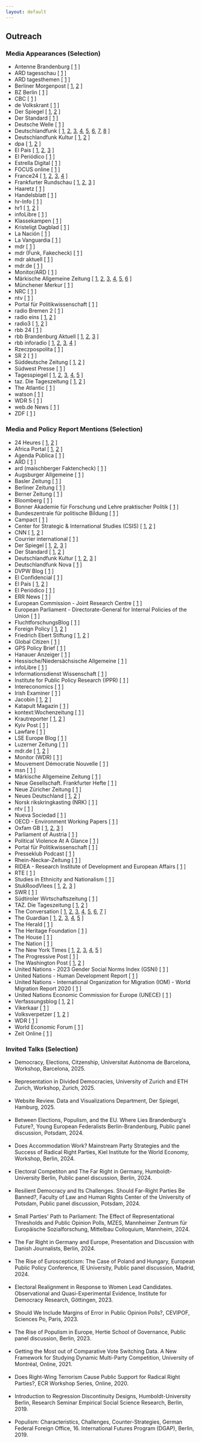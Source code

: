 ```yaml
---
layout: default
---
```

<h2>Outreach</h2>


<h3>Media Appearances (Selection)</h3>

<ul>
  <li>Antenne Brandenburg [ <a href="https://www.antennebrandenburg.de/programm/sendungen/241122/17_00_antenne_brandenburg_am_abend_202411221700.html" target="_blank" rel="noopener noreferrer">1</a> ] </li> <li>ARD tagesschau [ <a href="https://www.tagesschau.de/inland/bundestagswahl/fdp-linke-bsw-einzug-bundestag-100.html" target="_blank" rel="noopener noreferrer">1</a> ] </li> <li>ARD tagesthemen [ <a href="NA" target="_blank" rel="noopener noreferrer">1</a> ] </li> <li>Berliner Morgenpost [ <a href="https://www.morgenpost.de/berlin/article242024164/Die-Naehe-der-AfD-Brandenburg-zur-rechtsextremen-Szene.html" target="_blank" rel="noopener noreferrer">1</a>, <a href="https://www.morgenpost.de/berlin/article407220380/welche-auswirkungen-ein-afd-erfolg-in-brandenburg-haben-koennte.html" target="_blank" rel="noopener noreferrer">2</a> ] </li> <li>BZ Berlin [ <a href="https://www.bz-berlin.de/ticker/potsdam-geht-mit-grossem-kandidaten-feld-in-die-ob-wahl" target="_blank" rel="noopener noreferrer">1</a> ] </li> <li>CBC [ <a href="https://www.cbc.ca/listen/live-radio/1-8-your-world-tonight" target="_blank" rel="noopener noreferrer">1</a> ] </li> <li>de Volkskrant [ <a href="https://www.volkskrant.nl/buitenland/niet-alleen-in-oostenrijk-in-heel-europa-brokkelt-de-brandmuur-tegen-radicaal-rechts-af~b7ea2cce/?referrer=https://www.google.com/" target="_blank" rel="noopener noreferrer">1</a> ] </li> <li>Der Spiegel [ <a href="https://www.spiegel.de/politik/deutschland/bundestagswahl-2025-wie-viele-millionen-stimmen-an-der-fuenfprozenthuerde-scheitern-a-5d7e5da3-c769-4bfd-9260-c4c8d627ed9d" target="_blank" rel="noopener noreferrer">1</a>, <a href="https://www.spiegel.de/politik/deutschland/wahl-in-brandenburg-wie-die-afd-junge-union-jusos-julis-und-gruene-jugend-zusammenbringt-a-2da1ad60-58bd-463a-bd53-e77645e4a962" target="_blank" rel="noopener noreferrer">2</a> ] </li> <li>Der Standard [ <a href="https://www.derstandard.de/story/3000000198650/beeinflussen-umfragen-waehler-darueber-entscheiden-auch-schwankungsbreiten" target="_blank" rel="noopener noreferrer">1</a> ] </li> <li>Deutsche Welle [ <a href="https://www.dw.com/en/why-copying-the-far-right-doesnt-work-for-mainstream-parties/a-66311564" target="_blank" rel="noopener noreferrer">1</a> ] </li> <li>Deutschlandfunk [ <a href="https://www.deutschlandfunk.de/brandenburg-neuer-innenminister-woidke-spd-kommentar-100.html" target="_blank" rel="noopener noreferrer">1</a>, <a href="https://www.deutschlandfunk.de/bsw-in-brandenburg-wie-stellen-sich-die-anderen-parteien-darauf-ein-dlf-62ff33ed-100.html/" target="_blank" rel="noopener noreferrer">2</a>, <a href="https://www.deutschlandfunk.de/das-grosse-packen-linke-muss-nach-34-jahren-brandenburger-landtag-verlassen-dlf-08d35523-100.html" target="_blank" rel="noopener noreferrer">3</a>, <a href="https://www.deutschlandfunk.de/landtagswahl-in-brandenburg-ein-rettungsanker-fuer-die-gruenen-und-linken-dlf-e56ae681-100.html" target="_blank" rel="noopener noreferrer">4</a>, <a href="https://www.deutschlandfunk.de/programm?drsearch:date=2024-11-27" target="_blank" rel="noopener noreferrer">5</a>, <a href="https://www.deutschlandfunk.de/suche?drsearch%3AsearchText=Christoph%20Richter&drsearch%3Astations=4f8db02a-35ae-4b78-9cd0-86b177726ec0" target="_blank" rel="noopener noreferrer">6</a>, <a href="https://www.deutschlandfunk.de/wackeliges-fundament-wie-repraesentativ-sind-repraesentative-umfragen-wirklich-dlf-b09611a3-100.html" target="_blank" rel="noopener noreferrer">7</a>, <a href="https://www.deutschlandfunk.de/wissenschaft-wie-repraesentativ-sind-repraesentative-umfragen-wirklich-dlf-82dd38a9-100.html" target="_blank" rel="noopener noreferrer">8</a> ] </li> <li>Deutschlandfunk Kultur [ <a href="https://www.deutschlandfunkkultur.de/brandenburgs-spd-regierungschef-woidke-kaempft-gegen-den-absturz-laenderreport-dlf-kultur-dd9b4265-100.html" target="_blank" rel="noopener noreferrer">1</a>, <a href="https://www.deutschlandfunkkultur.de/wahlumfragen-in-der-kritik-wie-repraesentativ-sind-sie-heute-noch-dlf-kultur-f4d1e50d-100.html" target="_blank" rel="noopener noreferrer">2</a> ] </li> <li>dpa [ <a href="https://www.bz-berlin.de/ticker/potsdam-geht-mit-grossem-kandidaten-feld-in-die-ob-wahl" target="_blank" rel="noopener noreferrer">1</a>, <a href="NA" target="_blank" rel="noopener noreferrer">2</a> ] </li> <li>El País [ <a href="https://elpais.com/espana/2024-07-07/por-que-copiar-la-mano-dura-de-abascal-con-los-inmigrantes-puede-costarle-caro-al-pp.html" target="_blank" rel="noopener noreferrer">1</a>, <a href="https://elpais.com/espana/2025-07-13/la-brutalidad-xenofoba-ultra-pulveriza-sus-limites.html" target="_blank" rel="noopener noreferrer">2</a>, <a href="https://elpais.com/internacional/2023-12-24/mano-dura-con-la-inmigracion-victoria-de-la-extrema-derecha-o-antidoto.html" target="_blank" rel="noopener noreferrer">3</a> ] </li> <li>El Periódico [ <a href="https://www.elperiodico.com/es/internacional/20231210/extrema-derecha-multiplica-influencia-nuevas-politicas-migratorias-europa-95571964" target="_blank" rel="noopener noreferrer">1</a> ] </li> <li>Estrella Digital [ <a href="https://www.estrelladigital.es/opinion/20240708/el-falso-debate-de-la-inmigracion-una-trampa-de-la-ultraderecha/" target="_blank" rel="noopener noreferrer">1</a> ] </li> <li>FOCUS online [ <a href="https://www.focus.de/politik/deutschland/vor-landtagswahl-in-brandenburg-mehr-hoecke-wagen-das-ist-schon-laenger-ein-teil-des-erfolgs-der-afd-im-osten_id_260298484.html" target="_blank" rel="noopener noreferrer">1</a> ] </li> <li>France24 [ <a href="https://www.france24.com/en/europe/20250223-germany-s-no-surprise-election-yields-many-firsts" target="_blank" rel="noopener noreferrer">1</a>, <a href="https://www.france24.com/fr/europe/20250113-allemagne-afd-extreme-droite-bsw-gauche-analyse-deux-faces-du-populisme-allemand" target="_blank" rel="noopener noreferrer">2</a>, <a href="https://www.france24.com/fr/europe/20250130-allemagne-droite-extr%C3%AAme-droite-pr%C3%AAtes-%C3%A0-travailler-ensemble-immigration" target="_blank" rel="noopener noreferrer">3</a>, <a href="https://www.france24.com/fr/europe/20250223-allemagne-afd-cdu-linke-l%C3%A9gislatives-premiers-enseignements-elections-merz" target="_blank" rel="noopener noreferrer">4</a> ] </li> <li>Frankfurter Rundschau [ <a href="https://www.fr.de/politik/brandenburg-wahl-afd-ergebnis-migration-debatte-spd-cdu-woidke-experten-zr-93315435.html" target="_blank" rel="noopener noreferrer">1</a>, <a href="https://www.fr.de/politik/brandenburg-wahl-analyse-ampel-fdp-woidke-afd-linke-bsw-bundestagswahl-zr-93315597.html" target="_blank" rel="noopener noreferrer">2</a>, <a href="https://www.fr.de/politik/nach-fiasko-in-brandenburg-bundestagswahl-2025-laesst-gruene-zittern-zr-93316321.html" target="_blank" rel="noopener noreferrer">3</a> ] </li> <li>Haaretz [ <a href="https://www.haaretz.com/world-news/2019-07-20/ty-article-magazine/.premium/how-a-german-satirical-party-ended-up-in-the-european-parliament/0000017f-e400-d38f-a57f-e65238570000" target="_blank" rel="noopener noreferrer">1</a> ] </li> <li>Handelsblatt [ <a href="https://www.handelsblatt.com/politik/deutschland/fdp-wirtschaftspartei-sucht-verzweifelt-wirtschaftswahlkampf/100106301.html" target="_blank" rel="noopener noreferrer">1</a> ] </li> <li>hr-Info [ <a href="NA" target="_blank" rel="noopener noreferrer">1</a> ] </li> <li>hr1 [ <a href="NA" target="_blank" rel="noopener noreferrer">1</a>, <a href="NA" target="_blank" rel="noopener noreferrer">2</a> ] </li> <li>infoLibre [ <a href="https://www.infolibre.es/politica/extrema-derecha-investigacion-feijoo-vox_1_1311725.html" target="_blank" rel="noopener noreferrer">1</a> ] </li> <li>Klassekampen [ <a href="https://klassekampen.no/artikkel/2024-09-14/blir-re-migrasjon-neste-steg" target="_blank" rel="noopener noreferrer">1</a> ] </li> <li>Kristeligt Dagblad [ <a href="https://www.kristeligt-dagblad.dk/udland/europaeiske-ledere-famler-i-en-ny-politisk-medievirkelighed" target="_blank" rel="noopener noreferrer">1</a> ] </li> <li>La Nación [ <a href="https://www.lanacion.com.ar/el-mundo/la-crueldad-el-insulto-la-amenaza-y-las-teorias-racistas-se-aduenan-del-discurso-de-vox-nid13072025/" target="_blank" rel="noopener noreferrer">1</a> ] </li> <li>La Vanguardia [ <a href="https://www.lavanguardia.com/internacional/20250525/10717164/ultraderecha-canibal.html" target="_blank" rel="noopener noreferrer">1</a> ] </li> <li>mdr [ <a href="https://www.mdr.de/wissen/psychologie-sozialwissenschaften/politische-strategie-gegen-die-afd-themen-uebernehmen-102.html" target="_blank" rel="noopener noreferrer">1</a> ] </li> <li>mdr (Funk, Fakecheck) [ <a href="https://www.tiktok.com/@fakecheck_offiziell/video/7473455848992394518?lang=de-DE" target="_blank" rel="noopener noreferrer">1</a> ] </li> <li>mdr aktuell [ <a href="https://www.ardaudiothek.de/episode/das-interview/wie-wahlumfragen-die-erfolgschancen-von-kleinparteien-beeinflussen/mdr-aktuell/14154595/" target="_blank" rel="noopener noreferrer">1</a> ] </li> <li>mdr.de [ <a href="https://www.mdr.de/nachrichten/deutschland/politik/fuenf-prozent-huerde-studie-wahlumfragen-100.html" target="_blank" rel="noopener noreferrer">1</a> ] </li> <li>Monitor/ARD [ <a href="https://www1.wdr.de/daserste/monitor/sendungen/kanzlerkandidat-merz-union-in-der-populismusfalle-100~_sortNewestFirst-false.html?sortingOrderReversed=%C3%84lteste+zuerst#sortingForm" target="_blank" rel="noopener noreferrer">1</a> ] </li> <li>Märkische Allgemeine Zeitung [ <a href="https://www.maz-online.de/brandenburg/afd-spd-cdu-oder-bsw-wahlforscher-sieht-landtagswahl-in-brandenburg-voellig-offen-3ALRGBPPFZDLXHQ27MTYHSEA3Y.html" target="_blank" rel="noopener noreferrer">1</a>, <a href="https://www.maz-online.de/brandenburg/einfluss-von-umfragen-auf-die-landtagswahl-in-brandenburg-forscher-klaert-auf-YJ4UFV5QSJFZLEOOLUCVDRNRKA.html" target="_blank" rel="noopener noreferrer">2</a>, <a href="https://www.maz-online.de/brandenburg/was-wuerde-passieren-wenn-die-afd-in-brandenburg-regiert-7Y2OOW6MQ5HYRFIAPKEZQ5TFZQ.html" target="_blank" rel="noopener noreferrer">3</a>, <a href="https://www.maz-online.de/lokales/potsdam-mittelmark/stahnsdorf/landtagswahl-2024-buergermeister-bernd-albers-aus-stahnsdorf-und-carina-simmes-aus-seddiner-see-als-6TINQKW34JA7VN4GN5Q75367U4.html" target="_blank" rel="noopener noreferrer">4</a>, <a href="https://www.maz-online.de/lokales/potsdam-mittelmark/stahnsdorf/stahnsdorf-linke-und-gruene-werfen-afd-plagiat-vor-URS4FAG6ZVAH5GOEQWZRMSBFK4.html" target="_blank" rel="noopener noreferrer">5</a>, <a href="https://www.maz-online.de/lokales/potsdam/kommunalwahl-2024-in-potsdam-stadtteilrundgang-und-haustuerwahlkampf-fuer-mehr-stimmen-TBNP55QR4RENFHWG4T6673VZMM.html" target="_blank" rel="noopener noreferrer">6</a> ] </li> <li>Münchener Merkur [ <a href="https://www.merkur.de/politik/brandenburg-wahl-cdu-merz-afd-woidke-bsw-scholz-ampel-zr-93315273.html" target="_blank" rel="noopener noreferrer">1</a> ] </li> <li>NRC [ <a href="https://www.nrc.nl/nieuws/2023/12/22/het-nieuwe-migratiepact-van-de-eu-lost-nauwelijks-wat-op-maar-speelt-radicaal-rechts-intussen-wel-in-de-kaart-a4185182" target="_blank" rel="noopener noreferrer">1</a> ] </li> <li>ntv [ <a href="https://www.n-tv.de/politik/Diese-Waehlergruppe-koennte-die-Bundestagswahl-durcheinanderwerfen-article25574864.html" target="_blank" rel="noopener noreferrer">1</a> ] </li> <li>Portal für Politikwissenschaft [ <a href="https://www.pw-portal.de/repraesentation-und-parlamentarismus/ueberblick/fluch-der-schlechten-zahl-wie-umfragewerte-die-wahlchancen-kleiner-parteien-beeinflussen" target="_blank" rel="noopener noreferrer">1</a> ] </li> <li>radio Bremen 2 [ <a href="NA" target="_blank" rel="noopener noreferrer">1</a> ] </li> <li>radio eins [ <a href="https://www.radioeins.de/programm/sendungen/die_schoene_woche/_/wahlerfolg-der-afd-bei-der-kommunalwahl-in-brandenburg.html" target="_blank" rel="noopener noreferrer">1</a>, <a href="https://www.radioeins.de/programm/sendungen/sendungen/369/2409/240922_sondersendung_25711.html" target="_blank" rel="noopener noreferrer">2</a> ] </li> <li>radio3 [ <a href="https://www.radiodrei.de/programm/schema/sendungen/radio3_am_morgen/archiv/20250106_0600/radio3_aktuell_0720.html" target="_blank" rel="noopener noreferrer">1</a>, <a href="https://www.radiodrei.de/programm/schema/sendungen/radio3_am_morgen/archiv/20250207_0600/radio3_aktuell_0820.html" target="_blank" rel="noopener noreferrer">2</a> ] </li> <li>rbb 24 [ <a href="https://www.rbb24.de/politik/beitrag/2024/02/brandenburg-politi-parteien-bsw-landesverband-wagenknecht.html" target="_blank" rel="noopener noreferrer">1</a> ] </li> <li>rbb Brandenburg Aktuell [ <a href="https://www.rbb-online.de/brandenburgaktuell/archiv/20240209_1930/wagenknecht-partei-will-bei-landtagswahl-antreten.html" target="_blank" rel="noopener noreferrer">1</a>, <a href="https://www.rbb-online.de/brandenburgaktuell/archiv/20240905_1930/5.html" target="_blank" rel="noopener noreferrer">2</a>, <a href="https://www.rbb-online.de/brandenburgaktuell/archiv/20240911_1930/Hans-Christoph-Berndt-AfD.html" target="_blank" rel="noopener noreferrer">3</a> ] </li> <li>rbb inforadio [ <a href="https://www.ardaudiothek.de/episode/berlin-und-brandenburg/politologe-kommunalwahl-kein-stimmungstest-fuer-landtagswahl/rbb24-inforadio/13450861/" target="_blank" rel="noopener noreferrer">1</a>, <a href="https://www.inforadio.de/rubriken/interviews/2024/08/09/brandenburg-landeswahlausschuss-wahl-parteien.html" target="_blank" rel="noopener noreferrer">2</a>, <a href="https://www.inforadio.de/rubriken/interviews/2024/09/24/brandenburg-wahl-regierung-koalition-spd-bsw-cdu.html" target="_blank" rel="noopener noreferrer">3</a>, <a href="https://www.inforadio.de/rubriken/interviews/2024/12/11/woidke-wiederwahl-brandenburg-spd-bsw-koalition.html" target="_blank" rel="noopener noreferrer">4</a> ] </li> <li>Rzeczpospolita [ <a href="https://www.rp.pl/polityka/art41148531-brandenburgia-przed-wyborami-los-kanclerza-scholza-zalezy-od-wyniku-afd" target="_blank" rel="noopener noreferrer">1</a> ] </li> <li>SR 2 [ <a href="https://www.sr-mediathek.de/index.php?seite=7&id=37029&tbl=pf" target="_blank" rel="noopener noreferrer">1</a> ] </li> <li>Süddeutsche Zeitung [ <a href="https://www.sueddeutsche.de/politik/bundestagswahl-umfrage-fdp-li.3196458" target="_blank" rel="noopener noreferrer">1</a>, <a href="https://www.sueddeutsche.de/politik/landtagswahl-sachsen-thueringen-afd-migration-lux.Hs42cDs7DicwDHjgn9p8C8" target="_blank" rel="noopener noreferrer">2</a> ] </li> <li>Südwest Presse [ <a href="https://www.swp.de/politik/afd-und-bsw-vor-neuwahl-auftrieb-fuer-die-populisten-oder-staerkung-der-mitte-77648320.html" target="_blank" rel="noopener noreferrer">1</a> ] </li> <li>Tagesspiegel [ <a href="https://www.tagesspiegel.de/interaktiv/afd-hochburg-vor-der-wahl-die-brandenburger-sind-verangstigt-alt--aber-nicht-abgehangt-12381974.html" target="_blank" rel="noopener noreferrer">1</a>, <a href="https://www.tagesspiegel.de/politik/bangen-um-den-wiedereinzug-werden-fdp-bsw-und-linke-opfer-des-fallbeileffekts-13159714.html" target="_blank" rel="noopener noreferrer">2</a>, <a href="https://www.tagesspiegel.de/potsdam/brandenburg/afd-verteilt-flyer-fur-schuler-mit-diesen-funf-kniffen-will-die-partei-in-brandenburg-jugendliche-kodern-12245951.html?" target="_blank" rel="noopener noreferrer">3</a>, <a href="https://www.tagesspiegel.de/potsdam/brandenburg/mitten-in-der-gesellschaft-angekommen-mehr-rechtsextreme-parolen-in-brandenburg--was-tun-11888417.html" target="_blank" rel="noopener noreferrer">4</a>, <a href="https://www.tagesspiegel.de/potsdam/landeshauptstadt/nach-ob-abwahl-potsdam-geht-mit-grossem-kandidaten-feld-in-die-ob-wahl-14030762.html" target="_blank" rel="noopener noreferrer">5</a> ] </li> <li>taz. Die Tageszeitung [ <a href="https://taz.de/Berliner-Linke-nach-der-Europawahl/!6013456/" target="_blank" rel="noopener noreferrer">1</a>, <a href="https://taz.de/Politologe-ueber-Migrationspolitik/!5989700/" target="_blank" rel="noopener noreferrer">2</a> ] </li> <li>The Atlantic [ <a href="https://www.theatlantic.com/international/archive/2020/02/germany-afd-angela-merkel-thuringia/606541/" target="_blank" rel="noopener noreferrer">1</a> ] </li> <li>watson [ <a href="https://politik.watson.de/politik/inland/128134084-brandenburg-landtagswahl-so-perfide-nutzt-die-afd-schulen-als-wahlkampf-orte" target="_blank" rel="noopener noreferrer">1</a> ] </li> <li>WDR 5 [ <a href="https://www1.wdr.de/mediathek/audio/wdr5/wdr5-mittagsecho/audio-brandenburg-vor-wahl-gefuehl-der-unzufriedenheit-100.html" target="_blank" rel="noopener noreferrer">1</a> ] </li> <li>web.de News [ <a href="https://web.de/magazine/politik/wahlen/landtagswahlen/landtagswahl-brandenburg-osten-dietmar-woidke-spd-afd-ampel-olaf-scholz-potsdam-40118440" target="_blank" rel="noopener noreferrer">1</a> ] </li> <li>ZDF [ <a href="https://www.zdf.de/nachrichten/politik/deutschland/wahl-brandenburg-wahlkampf-spd-afd-100.html" target="_blank" rel="noopener noreferrer">1</a> ] </li>
</ul>

<h3>Media and Policy Report Mentions (Selection)</h3>

<ul>
  <li>24 Heures [ <a href="https://www.24heures.ch/interdire-ou-convaincre-quel-rempart-contre-l-extreme-droite-192095876819" target="_blank" rel="noopener noreferrer">1</a>, <a href="https://www.24heures.ch/les-invites-que-faire-avec-les-partis-dextreme-droite-325998063281" target="_blank" rel="noopener noreferrer">2</a> ] </li> <li>Africa Portal [ <a href="https://africaportal.org/publication/sustaining-peace-harnessing-power-south-sudanese-women/" target="_blank" rel="noopener noreferrer">1</a>, <a href="https://africaportal.org/publication/towards-gender-equal-peace-counting-women-meaningful-participation/" target="_blank" rel="noopener noreferrer">2</a> ] </li> <li>Agenda Pública [ <a href="https://agendapublica.es/noticia/18704/amenaza-al-equilibrio-politico-aleman" target="_blank" rel="noopener noreferrer">1</a> ] </li> <li>ARD [ <a href="https://www.ardmediathek.de/video/bericht-aus-berlin/bericht-aus-berlin/ard/Y3JpZDovL2Rhc2Vyc3RlLmRlL2JlcmljaHQgYXVzIGJlcmxpbi8yMDI1LTAyLTA5XzE4LTAwLU1FWg" target="_blank" rel="noopener noreferrer">1</a> ] </li> <li>ard (maischberger Faktencheck) [ <a href="https://www.daserste.de/information/talk/maischberger/faktencheck/faktencheck-maischberger-746.html" target="_blank" rel="noopener noreferrer">1</a> ] </li> <li>Augsburger Allgemeine [ <a href="https://www.augsburger-allgemeine.de/politik/Geschichte-Sie-sprach-als-erste-Frau-in-einem-deutschen-Parlament-id53529471.html" target="_blank" rel="noopener noreferrer">1</a> ] </li> <li>Basler Zeitung [ <a href="https://www.bazonline.ch/politik-sollte-man-rechtsextreme-parteien-verbieten-964817567500" target="_blank" rel="noopener noreferrer">1</a> ] </li> <li>Berliner Zeitung [ <a href="https://www.berliner-zeitung.de/news/bsw-verpasst-bundestag-de-masi-will-karlsruhe-einschalten-kritik-am-oerr-li.2301473" target="_blank" rel="noopener noreferrer">1</a> ] </li> <li>Berner Zeitung [ <a href="https://www.bernerzeitung.ch/adrian-vatter-rahel-freiburghaus-uni-bern-rechtspopulisten-und-demokratie-563653516745" target="_blank" rel="noopener noreferrer">1</a> ] </li> <li>Bloomberg [ <a href="https://www.bloomberg.com/opinion/articles/2024-06-21/european-elections-climate-change-notches-a-win" target="_blank" rel="noopener noreferrer">1</a> ] </li> <li>Bonner Akademie für Forschung und Lehre praktischer Politik [ <a href="https://www.bapp-bonn.de/wp-content/uploads/BAPP_Publikation_Forschungsprojekt_Populismus_final.pdf" target="_blank" rel="noopener noreferrer">1</a> ] </li> <li>Bundeszentrale für politische Bildung [ <a href="https://www.bpb.de/themen/rechtsextremismus/dossier-rechtsextremismus/551839/rechtsextreme-diskursstrategien/#footnote-target-3" target="_blank" rel="noopener noreferrer">1</a> ] </li> <li>Campact [ <a href="https://blog.campact.de/2024/09/brandenburg-landtagswahl-afd-erfolg-garantiert/" target="_blank" rel="noopener noreferrer">1</a> ] </li> <li>Center for Strategic & International Studies (CSIS) [ <a href="https://www.csis.org/analysis/elevating-women-peacebuilders-amidst-covid-19" target="_blank" rel="noopener noreferrer">1</a>, <a href="https://www.csis.org/analysis/horizon-vol-7" target="_blank" rel="noopener noreferrer">2</a> ] </li> <li>CNN [ <a href="https://edition.cnn.com/2019/10/22/opinions/marie-yovanovitch-launches-insurrection-hunt/index.html" target="_blank" rel="noopener noreferrer">1</a>, <a href="https://edition.cnn.com/2024/01/19/opinions/germany-far-right-afd-ban-hockenos/index.html" target="_blank" rel="noopener noreferrer">2</a> ] </li> <li>Courrier international [ <a href="https://www.courrierinternational.com/article/route-des-balkans-l-espace-schengen-patit-de-la-crise-migratoire" target="_blank" rel="noopener noreferrer">1</a> ] </li> <li>Der Spiegel [ <a href="https://www.spiegel.de/geschichte/migrationskurs-der-cdu-studien-und-experten-ueber-erfahrungen-mit-dem-kopieren-rechter-themen-a-6551a7e0-2394-4d3f-aa7a-3ece59bd0759?giftToken=b6238ab5-8d9d-4e47-b035-f0d3ee166961" target="_blank" rel="noopener noreferrer">1</a>, <a href="https://www.spiegel.de/wissenschaft/mensch/alternative-fuer-deutschland-politikstil-please-staerke-die-afd-a-a6a6b50c-2944-4674-acdc-446eff3f93d1" target="_blank" rel="noopener noreferrer">2</a>, <a href="https://www.spiegel.de/wissenschaft/mensch/rechtsextremismus-die-forschung-zeigt-wie-man-die-afd-kleinkriegt-kolumne-a-3c7e1a1d-e9f8-4d1d-a0b7-f5d457f8eb98?sara_ref=re-so-app-sh" target="_blank" rel="noopener noreferrer">3</a> ] </li> <li>Der Standard [ <a href="https://www.derstandard.at/story/3000000255871/warum-die-politische-annaeherung-an-die-afd-zum-bumerang-werden-kann?ref=rss" target="_blank" rel="noopener noreferrer">1</a>, <a href="https://www.derstandard.at/story/3000000271467/krieg-ist-keine-maennerdomaene?ref=rss" target="_blank" rel="noopener noreferrer">2</a> ] </li> <li>Deutschlandfunk Kultur [ <a href="https://www.deutschlandfunkkultur.de/stimmenfang-am-rechten-rand-lohnt-sich-nicht-dlf-kultur-b8cde89c-100.html" target="_blank" rel="noopener noreferrer">1</a>, <a href="https://www.deutschlandfunkkultur.de/wahlumfragen-in-der-kritik-wie-repraesentativ-sind-sie-heute-noch-dlf-kultur-f4d1e50d-100.html" target="_blank" rel="noopener noreferrer">2</a>, <a href="https://www.deutschlandfunkkultur.de/wahrnehmungsluecke-deshalb-sind-umfrageergebnisse-keine-wahlergebnisse-dlf-kultur-6cf54334-100.html" target="_blank" rel="noopener noreferrer">3</a> ] </li> <li>Deutschlandfunk Nova [ <a href="https://ondemand-mp3.dradio.de/file/dradio/2022/04/21/deutschlandfunknova_mariupol_20220421_6d0efc11.mp3" target="_blank" rel="noopener noreferrer">1</a> ] </li> <li>DVPW Blog [ <a href="https://www.dvpw.de/blog/schwaecht-eine-programmatische-annaeherung-der-unionsparteien-an-die-afd-den-wahlerfolg-der-rechtspopulisten-eher-nicht-ein-beitrag-von-marc-debus" target="_blank" rel="noopener noreferrer">1</a> ] </li> <li>El Confidencial [ <a href="https://blogs.elconfidencial.com/espana/tribuna/2022-08-22/dos-revoluciones-preocupar-centroderecha_3478192/" target="_blank" rel="noopener noreferrer">1</a> ] </li> <li>El País [ <a href="https://elpais.com/espana/2025-03-23/el-pp-sigue-sin-saciar-a-vox-tras-seis-anos-de-cesiones-a-la-presion-ultra-sobre-inmigracion.html" target="_blank" rel="noopener noreferrer">1</a>, <a href="https://elpais.com/espana/2025-07-06/la-amenaza-constante-de-vox-enturbia-el-momento-algido-de-feijoo.html" target="_blank" rel="noopener noreferrer">2</a> ] </li> <li>El Periódico [ <a href="https://www.elperiodico.cat/ca/societat/20230618/guia-detectar-desmuntar-discurs-odi-88750605" target="_blank" rel="noopener noreferrer">1</a> ] </li> <li>ERR News [ <a href="https://news.err.ee/1609476356/benjamin-klasche-germany-is-moving-to-the-right-one-state-at-a-time" target="_blank" rel="noopener noreferrer">1</a> ] </li> <li>European Commission - Joint Research Centre [ <a href="https://data.europa.eu/doi/10.2760/116603" target="_blank" rel="noopener noreferrer">1</a> ] </li> <li>European Parliament - Directorate-General for Internal Policies of the Union [ <a href="https://data.europa.eu/doi/10.2861/63312" target="_blank" rel="noopener noreferrer">1</a> ] </li> <li>FluchtforschungsBlog [ <a href="https://fluchtforschung.net/fluchtforschung-gegen-mythen-9/" target="_blank" rel="noopener noreferrer">1</a> ] </li> <li>Foreign Policy [ <a href="https://foreignpolicy.com/2023/11/01/the-far-right-is-winning-europes-immigration-debate/" target="_blank" rel="noopener noreferrer">1</a>, <a href="https://foreignpolicy.com/2024/06/19/haiti-transitional-council-women-gang-violence/" target="_blank" rel="noopener noreferrer">2</a> ] </li> <li>Friedrich Ebert Stiftung [ <a href="https://library.fes.de/pdf-files/a-p-b/18074.pdf" target="_blank" rel="noopener noreferrer">1</a>, <a href="https://library.fes.de/pdf-files/bueros/stockholm/21030.pdf" target="_blank" rel="noopener noreferrer">2</a> ] </li> <li>Global Citizen [ <a href="https://www.globalcitizen.org/en/content/how-women-and-girls-are-disproportionately-affecte/" target="_blank" rel="noopener noreferrer">1</a> ] </li> <li>GPS Policy Brief [ <a href="https://www.prio.org/publications/13064" target="_blank" rel="noopener noreferrer">1</a> ] </li> <li>Hanauer Anzeiger [ <a href="https://www.hanauer.de/politik/warum-hat-die-afd-so-viel-zulauf-wissenschaftler-stellt-unbequeme-hypothese-vor-zr-93339253.html" target="_blank" rel="noopener noreferrer">1</a> ] </li> <li>Hessische/Niedersächsische Allgemeine [ <a href="https://www.hna.de/politik/warum-hat-die-afd-so-viel-zulauf-wissenschaftler-stellt-unbequeme-hypothese-vor-zr-93339253.html" target="_blank" rel="noopener noreferrer">1</a> ] </li> <li>infoLibre [ <a href="https://www.infolibre.es/politica/casos-estudios-reacciones-explican-pacto-migratorio-no-debilita-contrario-extrema-derecha_1_1763922.html" target="_blank" rel="noopener noreferrer">1</a> ] </li> <li>Informationsdienst Wissenschaft [ <a href="https://idw-online.de/de/news792197" target="_blank" rel="noopener noreferrer">1</a> ] </li> <li>Institute for Public Policy Research (IPPR) [ <a href="https://www.ippr.org/articles/road-to-renewal" target="_blank" rel="noopener noreferrer">1</a> ] </li> <li>Intereconomics [ <a href="https://www.intereconomics.eu/contents/year/2024/number/2/article/the-far-right-and-the-2024-european-elections.html" target="_blank" rel="noopener noreferrer">1</a> ] </li> <li>Irish Examiner [ <a href="https://www.irishexaminer.com/opinion/commentanalysis/arid-40850651.html" target="_blank" rel="noopener noreferrer">1</a> ] </li> <li>Jacobin [ <a href="https://jacobin.com/2022/05/denmark-far-right-vandalism-left-wing-artworks-situationists-jorn-asger-hard-line/" target="_blank" rel="noopener noreferrer">1</a>, <a href="https://www.jacobin.de/artikel/wo-liegt-das-potenzial-einer-wagenknecht-partei-gruendung-linke-konservative-carsten-braband" target="_blank" rel="noopener noreferrer">2</a> ] </li> <li>Katapult Magazin [ <a href="https://katapult-magazin.de/index.php?id=2&mobil3=0" target="_blank" rel="noopener noreferrer">1</a> ] </li> <li>kontext:Wochenzeitung [ <a href="https://www.kontextwochenzeitung.de/editorial/701/hat-ja-super-geklappt-9724.html" target="_blank" rel="noopener noreferrer">1</a> ] </li> <li>Krautreporter [ <a href="https://krautreporter.de/politik-und-macht/5484-so-haben-politik-und-medien-die-afd-gross-gemacht" target="_blank" rel="noopener noreferrer">1</a>, <a href="https://krautreporter.de/politik-und-macht/5718-drei-grunde-warum-merz-das-ende-der-union-eingeleitet-hat" target="_blank" rel="noopener noreferrer">2</a> ] </li> <li>Kyiv Post [ <a href="https://www.kyivpost.com/opinion/51923" target="_blank" rel="noopener noreferrer">1</a> ] </li> <li>Lawfare [ <a href="https://www.lawfaremedia.org/article/why-focus-gender-increases-national-security" target="_blank" rel="noopener noreferrer">1</a> ] </li> <li>LSE Europe Blog [ <a href="https://blogs.lse.ac.uk/europpblog/2021/07/08/there-is-little-evidence-european-integration-has-created-a-representation-gap-between-politicians-and-voters/" target="_blank" rel="noopener noreferrer">1</a> ] </li> <li>Luzerner Zeitung [ <a href="https://www.luzernerzeitung.ch/news-service/inland-schweiz/wahlforschung-am-rechten-rand-um-waehlergunst-buhlen-warum-das-buergerlichen-parteien-schadet-ld.2278619" target="_blank" rel="noopener noreferrer">1</a> ] </li> <li>mdr.de [ <a href="https://www.mdr.de/nachrichten/deutschland/politik/bundestagswahl-wahlrecht-fuenf-prozent-csu-linke-studie-nachteil-kleine-parteien-100.html" target="_blank" rel="noopener noreferrer">1</a>, <a href="https://www.mdr.de/nachrichten/deutschland/politik/meinungsforschung-institute-wahlumfragen-trend-partei-sonntagsfrage-regeln-100.html" target="_blank" rel="noopener noreferrer">2</a> ] </li> <li>Monitor (WDR) [ <a href="https://www.instagram.com/p/C_amgz1OKVv/?utm_source=ig_web_copy_link&igsh=MzRlODBiNWFlZA%3D%3D" target="_blank" rel="noopener noreferrer">1</a> ] </li> <li>Mouvement Démocratie Nouvelle [ <a href="https://www.democratienouvelle.ca/fdp-gauche-et-bsw-tremble-ce-groupe-delecteurs-pourrait-gacher-les-elections-de-bundestag/" target="_blank" rel="noopener noreferrer">1</a> ] </li> <li>msn [ <a href="https://www.msn.com/de-de/nachrichten/other/landtagswahl-in-brandenburg-spd-will-mit-kuriosem-wahlkampfslogan-punkten/ar-AA1qSSNu" target="_blank" rel="noopener noreferrer">1</a> ] </li> <li>Märkische Allgemeine Zeitung [ <a href="https://www.maz-online.de/brandenburg/umfrage-landtagswahl-brandenburg-afd-vorn-regieren-spd-cdu-und-gruene-trotzdem-weiter-6MGI6PL2GBF35HBLQZFOCE6TDM.html" target="_blank" rel="noopener noreferrer">1</a> ] </li> <li>Neue Gesellschaft. Frankfurter Hefte [ <a href="https://www.frankfurter-hefte.de/artikel/annaehern-oder-abgrenzen-3864/" target="_blank" rel="noopener noreferrer">1</a> ] </li> <li>Neue Züricher Zeitung [ <a href="https://www.nzz.ch/international/wie-die-radikale-rechte-europa-veraendert-ld.1757365" target="_blank" rel="noopener noreferrer">1</a> ] </li> <li>Neues Deutschland [ <a href="https://www.nd-aktuell.de/artikel/1185725.linkspartei-fuer-eine-offene-und-solidarische-gesellschaft.html" target="_blank" rel="noopener noreferrer">1</a>, <a href="https://www.nd-aktuell.de/artikel/1189001.wahlumfragen-die-fuenf-prozent-huerde-als-sich-selbst-erfuellende-prophezeiung.html" target="_blank" rel="noopener noreferrer">2</a> ] </li> <li>Norsk rikskringkasting (NRK) [ <a href="https://www.nrk.no/trondelag/sann-blir-samfunnet-pavirka-av-kvinnelige-ledere-1.16627349" target="_blank" rel="noopener noreferrer">1</a> ] </li> <li>ntv [ <a href="https://www.n-tv.de/politik/Rechtspopulisten-werfen-mit-Flaschen-bis-die-anderen-frustriert-abziehen-article24916450.html" target="_blank" rel="noopener noreferrer">1</a> ] </li> <li>Nueva Sociedad [ <a href="https://nuso.org/articulo/315-la-extrema-derecha-como-amenaza-para-la-gobernanza-mundial/" target="_blank" rel="noopener noreferrer">1</a> ] </li> <li>OECD - Environment Working Papers [ <a href="https://www.oecd-ilibrary.org/environment/women-s-leadership-in-environmental-action_f0038d22-en" target="_blank" rel="noopener noreferrer">1</a> ] </li> <li>Oxfam GB [ <a href="https://policy-practice.oxfam.org/resources/achieving-sustainable-development-goals-5-and-6-the-case-for-gender-transformat-620967/" target="_blank" rel="noopener noreferrer">1</a>, <a href="https://policy-practice.oxfam.org/resources/the-gendered-impact-of-explosive-weapons-use-in-populated-areas-in-yemen-620909/" target="_blank" rel="noopener noreferrer">2</a>, <a href="https://policy-practice.oxfam.org/resources/women-in-conflict-zones-620690/" target="_blank" rel="noopener noreferrer">3</a> ] </li> <li>Parliament of Austria [ <a href="https://www.parlament.gv.at/aktuelles/mediathek/XXVII/VER/202?TS=1705928552" target="_blank" rel="noopener noreferrer">1</a> ] </li> <li>Political Violence At A Glance [ <a href="https://politicalviolenceataglance.org/2023/01/26/the-colombian-government-and-the-eln-rebels-are-negotiating-again-women-need-a-seat-at-the-table/" target="_blank" rel="noopener noreferrer">1</a> ] </li> <li>Portal für Politikwissenschaft [ <a href="https://www.pw-portal.de/repraesentation-und-parlamentarismus/ueberblick/der-mythos-der-stimmenverluste-an-die-radikale-rechte" target="_blank" rel="noopener noreferrer">1</a> ] </li> <li>Presseklub Podcast [ <a href="https://apokalypse-und-filterkaffee.podigee.io/1386-presseklub-wie-kann-migration-gelingen" target="_blank" rel="noopener noreferrer">1</a> ] </li> <li>Rhein-Neckar-Zeitung [ <a href="https://www.rnz.de/region/metropolregion-mannheim/mannheim_artikel,-Mannheimer-Studie-Uebernahme-rechter-Themen-staerkt-radikale-Parteien-_arid,872428.html" target="_blank" rel="noopener noreferrer">1</a> ] </li> <li>RIDEA - Research Institute of Development and European Affairs [ <a href="http://www.ridea-ks.org/uploads/ShapingPeace.pdf" target="_blank" rel="noopener noreferrer">1</a> ] </li> <li>RTE [ <a href="https://www.rte.ie/news/election-24/2024/1128/1483474-poll-of-polls/" target="_blank" rel="noopener noreferrer">1</a> ] </li> <li>Studies in Ethnicity and Nationalism [ <a href="https://senjournal.co.uk/2022/07/10/blog-post-nationalism-and-welfare-chauvinism-right-wing-populism-in-europe-and-the-2022-french-presidential-elections/" target="_blank" rel="noopener noreferrer">1</a> ] </li> <li>StukRoodVlees [ <a href="https://stukroodvlees.nl/episode-120-the-clusterfk-of-the-mainstream-right-with-tarik-abou-chadi/" target="_blank" rel="noopener noreferrer">1</a>, <a href="https://stukroodvlees.nl/kiezer-steeds-meer-radicaal-rechts/" target="_blank" rel="noopener noreferrer">2</a>, <a href="https://stukroodvlees.nl/open-deur-of-isoleren-imiteren/" target="_blank" rel="noopener noreferrer">3</a> ] </li> <li>SWR [ <a href="http://web.archive.org/web/20220421081959/https://www.swr.de/swraktuell/baden-wuerttemberg/mannheimer-studie-uebernahme-rechter-themen-staerkt-radikale-parteien-100.html" target="_blank" rel="noopener noreferrer">1</a> ] </li> <li>Südtiroler Wirtschaftszeitung [ <a href="https://swz.it/wie-umfragen-gemacht-werden-und-wie-serioes-die-ergebnisse-sind/" target="_blank" rel="noopener noreferrer">1</a> ] </li> <li>TAZ. Die Tageszeitung [ <a href="https://taz.de/-Bundestagsdebatte-im-Live-Ticker-/!6066358/" target="_blank" rel="noopener noreferrer">1</a>, <a href="https://taz.de/Studie-zu-Wahlerfolgen-rechter-Parteien/!5849870/" target="_blank" rel="noopener noreferrer">2</a> ] </li> <li>The Conversation [ <a href="https://theconversation.com/german-party-leaders-are-united-against-immigration-but-there-is-little-evidence-for-a-key-part-of-their-argument-249074" target="_blank" rel="noopener noreferrer">1</a>, <a href="https://theconversation.com/how-should-labour-and-the-tories-respond-to-the-populist-right-lessons-from-europe-250182" target="_blank" rel="noopener noreferrer">2</a>, <a href="https://theconversation.com/les-republicains-quand-medias-et-intellectuels-poussent-au-rapprochement-avec-lextreme-droite-255918" target="_blank" rel="noopener noreferrer">3</a>, <a href="https://theconversation.com/the-exclusion-of-women-in-myanmar-politics-helped-fuel-the-military-coup-154701" target="_blank" rel="noopener noreferrer">4</a>, <a href="https://theconversation.com/when-russia-and-ukraine-eventually-restart-peace-talks-involving-women-or-not-could-be-a-key-factor-in-an-agreement-actually-sticking-189207" target="_blank" rel="noopener noreferrer">5</a>, <a href="https://theconversation.com/why-men-overwhelmingly-wear-the-uns-blue-helmets-a-former-us-ambassador-explains-why-decades-of-recruiting-women-peacekeepers-has-had-little-effect-186683" target="_blank" rel="noopener noreferrer">6</a>, <a href="https://theconversation.com/women-play-a-critical-role-in-diplomacy-and-security-so-why-arent-more-in-positions-of-power-170875" target="_blank" rel="noopener noreferrer">7</a> ] </li> <li>The Guardian [ <a href="https://www.theguardian.com/commentisfree/2022/jul/03/as-macron-does-quiet-deals-with-le-pen-the-far-right-has-france-in-its-grip" target="_blank" rel="noopener noreferrer">1</a>, <a href="https://www.theguardian.com/commentisfree/2024/apr/15/reform-uk-rishi-sunak-netherlands-europe-tories" target="_blank" rel="noopener noreferrer">2</a>, <a href="https://www.theguardian.com/commentisfree/article/2024/jun/04/dont-blame-voters-for-a-far-right-surge-in-europe-blame-the-far-rights-mainstream-copycats" target="_blank" rel="noopener noreferrer">3</a>, <a href="https://www.theguardian.com/news/2019/may/14/why-copying-the-populist-right-isnt-going-to-save-the-left" target="_blank" rel="noopener noreferrer">4</a>, <a href="https://www.theguardian.com/world/2023/nov/26/far-right-normalised-mainstream-parties-geert-wilders-dutch" target="_blank" rel="noopener noreferrer">5</a> ] </li> <li>The Herald [ <a href="https://www.heraldscotland.com/politics/viewpoint/24934161.stealing-radical-right-policies-not-win-votes/" target="_blank" rel="noopener noreferrer">1</a> ] </li> <li>The Heritage Foundation [ <a href="https://www.heritage.org/defense/report/women-peace-and-security-initiative-advancing-us-interests-through-womens" target="_blank" rel="noopener noreferrer">1</a> ] </li> <li>The House [ <a href="https://www.politicshome.com/thehouse/article/professor-see-now-polling" target="_blank" rel="noopener noreferrer">1</a> ] </li> <li>The Nation [ <a href="https://www.thenation.com/article/world/strategies-defeat-afd-germany/" target="_blank" rel="noopener noreferrer">1</a> ] </li> <li>The New York Times [ <a href="https://www.nytimes.com/2023/02/08/opinion/germany-far-right-afd.html" target="_blank" rel="noopener noreferrer">1</a>, <a href="https://www.nytimes.com/2023/12/05/opinion/climate-change-europe-conservatives.html" target="_blank" rel="noopener noreferrer">2</a>, <a href="https://www.nytimes.com/2024/01/31/opinion/biden-border-immigration.html" target="_blank" rel="noopener noreferrer">3</a>, <a href="https://www.nytimes.com/2024/08/08/world/europe/interpreter-uk-riots.html" target="_blank" rel="noopener noreferrer">4</a>, <a href="https://www.nytimes.com/interactive/2019/06/26/opinion/sunday/republican-platform-far-right.html" target="_blank" rel="noopener noreferrer">5</a> ] </li> <li>The Progressive Post [ <a href="https://feps-europe.eu/irrelevant-at-last/" target="_blank" rel="noopener noreferrer">1</a> ] </li> <li>The Washington Post [ <a href="https://www.washingtonpost.com/opinions/2019/09/04/why-germany-europe-cant-afford-accommodate-radical-right/" target="_blank" rel="noopener noreferrer">1</a>, <a href="https://www.washingtonpost.com/politics/2021/07/15/countries-different-colombia-lebanon-lgbtq-advocates-are-helping-lead-protests-build-peace/" target="_blank" rel="noopener noreferrer">2</a> ] </li> <li>United Nations - 2023 Gender Social Norms Index (GSNI) [ <a href="https://hdr.undp.org/content/2023-gender-social-norms-index-gsni#/indicies/GSNI" target="_blank" rel="noopener noreferrer">1</a> ] </li> <li>United Nations - Human Development Report [ <a href="https://hdr.undp.org/content/human-development-report-2023-24" target="_blank" rel="noopener noreferrer">1</a> ] </li> <li>United Nations - International Organization for Migration (IOM) - World Migration Report 2020 [ <a href="https://publications.iom.int/books/world-migration-report-2020-chapter-5" target="_blank" rel="noopener noreferrer">1</a> ] </li> <li>United Nations Economic Commission for Europe (UNECE) [ <a href="https://unece.org/info/publications/pub/359183" target="_blank" rel="noopener noreferrer">1</a> ] </li> <li>Verfassungsblog [ <a href="https://verfassungsblog.de/aus-dem-abseits-in-die-mitte-der-demokratie/" target="_blank" rel="noopener noreferrer">1</a>, <a href="https://verfassungsblog.de/uk-riots-racism/" target="_blank" rel="noopener noreferrer">2</a> ] </li> <li>Vikerkaar [ <a href="https://www.vikerkaar.ee/archives/29872" target="_blank" rel="noopener noreferrer">1</a> ] </li> <li>Volksverpetzer [ <a href="https://www.volksverpetzer.de/aktuelles/studie-wenn-nazi-terroristen-toeten-wird-die-afd-staerker/" target="_blank" rel="noopener noreferrer">1</a>, <a href="https://www.volksverpetzer.de/politik/studie-mit-rechten-reden/" target="_blank" rel="noopener noreferrer">2</a> ] </li> <li>WDR [ <a href="https://www1.wdr.de/nachrichten/landespolitik/18-millionen/merz-wahl-schwarz-gruen-100.html" target="_blank" rel="noopener noreferrer">1</a> ] </li> <li>World Economic Forum [ <a href="https://www.weforum.org/agenda/2019/03/why-women-need-to-be-included-in-peace-talks-and-what-happens-when-they-re-not/" target="_blank" rel="noopener noreferrer">1</a> ] </li> <li>Zeit Online [ <a href="https://www.zeit.de/news/2022-04/21/studie-uebernahme-rechter-themen-staerkt-radikale-parteien" target="_blank" rel="noopener noreferrer">1</a> ] </li>
</ul>

<h3>Invited Talks (Selection)</h3>
        
<ul>
  <li> Democracy, Elections, Citzenship, Universitat Autònoma de Barcelona, Workshop, Barcelona, 2025. </li> <br> <li> Representation in Divided Democracies, University of Zurich and ETH Zurich, Workshop, Zurich, 2025. </li> <br> <li> Website Review. Data and Visualizations Department, Der Spiegel, Hamburg, 2025. </li> <br> <li> Between Elections, Populism, and the EU. Where Lies Brandenburg's Future?, Young European Federalists Berlin-Brandenburg, Public panel discussion, Potsdam, 2024. </li> <br> <li> Does Accommodation Work? Mainstream Party Strategies and the Success of Radical Right Parties, Kiel Institute for the World Economy, Workshop, Berlin, 2024. </li> <br> <li> Electoral Competiton and The Far Right in Germany, Humboldt-University Berlin, Public panel discussion, Berlin, 2024. </li> <br> <li> Resilient Democracy and Its Challenges. Should Far-Right Parties Be Banned?, Faculty of Law and Human Rights Center of the University of Potsdam, Public panel discussion, Potsdam, 2024. </li> <br> <li> Small Parties' Path to Parliament: The Effect of Representational Thresholds and Public Opinion Polls, MZES, Mannheimer Zentrum für Europäische Sozialforschung, Mittelbau Colloquium, Mannheim, 2024. </li> <br> <li> The Far Right in Germany and Europe, Presentation and Discussion with Danish Journalists, Berlin, 2024. </li> <br> <li> The Rise of Euroscepticism: The Case of Poland and Hungary, European Public Policy Conference, IE University, Public panel discussion, Madrid, 2024. </li> <br> <li> Electoral Realignment in Response to Women Lead Candidates. Observational and Quasi-Experimental Evidence, Institute for Democracy Research, Göttingen, 2023. </li> <br> <li> Should We Include Margins of Error in Public Opinion Polls?, CEVIPOF, Sciences Po, Paris, 2023. </li> <br> <li> The Rise of Populism in Europe, Hertie School of Governance, Public panel discussion, Berlin, 2023. </li> <br> <li> Getting the Most out of Comparative Vote Switching Data. A New Framework for Studying Dynamic Multi-Party Competition, University of Montréal, Online, 2021. </li> <br> <li> Does Right-Wing Terrorism Cause Public Support for Radical Right Parties?, ECR Workshop Series, Online, 2020. </li> <br> <li> Introduction to Regression Discontinuity Designs, Humboldt-University Berlin, Research Seminar Empirical Social Science Research, Berlin, 2019. </li> <br> <li> Populism: Characteristics, Challenges, Counter-Strategies, German Federal Foreign Office, 16. International Futures Program (DGAP), Berlin, 2019. </li> <br>
</ul>


